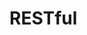 

# RESTful
<!-- 
理解RESTful：理论与最佳实践 
https://mp.weixin.qq.com/s/HJzvx8Nv-KZUKQ83oqfXuw

REST架构风格详解 
https://mp.weixin.qq.com/s/kzZxaG_C6q4d16D0APMHkw

https://mp.weixin.qq.com/s/63sOcLwMYzuMFRWUe60PjQ

短短的 RESTful API 设计规范
https://mp.weixin.qq.com/s/vV4q2rU4-OYwdnITdQtRsw
无规矩不成方圆，聊一聊 Spring Boot 中 RESTful 接口设计规范
https://mp.weixin.qq.com/s/_XrdDgfUJ_RUO93QurJKLw
 前后端分离开发，RESTful 接口应该这样设计
https://mp.weixin.qq.com/s/s39A6s_oVm1yGXyMzO1V0w
避免自己写的 url 被diss！建议看看这篇RestFul API简明教程！
https://mp.weixin.qq.com/s/b9T7J4s7jUFwF_ZKnZ9vKQ
简洁 RESTful API 设计规范！整个人都清爽了！
https://mp.weixin.qq.com/s/h-1b_eF6r2XgNqQl44yr9w
如何设计好的RESTful API
https://mp.weixin.qq.com/s/GyJOGoan8E9L38jWQMbM2w
RESTful API设计规范
https://mp.weixin.qq.com/s?__biz=MzI4Njc5NjM1NQ==&mid=2247488615&idx=1&sn=e87a4d776cdf4b28682730ebbdfaef7b&chksm=ebd62b4bdca1a25daf61062938ddebccabfdb1c6d4f4225a8a5abe64d7771dbdb40fe13f3fc6&mpshare=1&scene=1&srcid=&key=798968cdb5a0aac4c5dfa467eaab8076834d3d5363b8700dcf93546141e5bc6bb85b4d1e651010c290c34f8d79624907834d32599618dee62ef935707e7a7267eb598871d9f834b17ed0855eea0fa7c4&ascene=1&uin=MTE1MTYxNzY2MQ%3D%3D&devicetype=Windows+10&version=62060833&lang=zh_CN&pass_ticket=cGOo%2BgWmZeJvJY%2BRqgaAG%2FXS2yQtWMsfmZWVodrCtgdumOqQAY6BJ93Wnzb848Sv
如何给老婆解释什么是Restful
https://mp.weixin.qq.com/s/kETBS8e5TU0OOJ76yPoKlg
 Spring Boot & Restful API 构建实战
https://mp.weixin.qq.com/s?__biz=MzI5ODI5NDkxMw==&mid=2247490989&idx=3&sn=1ab2563afc032bc230f92ceb111dadce&chksm=eca95643dbdedf552238e5cd64890b520fbc95b903f7016d8ab9770a10f8375e218ee59baa49&mpshare=1&scene=1&srcid=&sharer_sharetime=1574036780980&sharer_shareid=b256218ead787d58e0b58614a973d00d&key=2459be73db906624f9fbe7796a7f583179eebcc957cbebc5a050011d6cd78858a9616db48ea4bf23db89ff8ec9d6dccd542fd4ba6ff9b0e1515b9e78774f2c903f02167796c83f7f9e2445b3ec140f16&ascene=1&uin=MTE1MTYxNzY2MQ%3D%3D&devicetype=Windows+10&version=62070152&lang=zh_CN&pass_ticket=d8cBK5BYC3%2FPH6N%2FO1t1ERoInW7SMj2H5DKJ3gQFPhjPmMb%2F37ZeW6lnFdH8QgEU
 面试官：你连RESTful都不知道我怎么敢要你？
https://mp.weixin.qq.com/s?__biz=MzI3NzE0NjcwMg==&mid=2650125242&idx=3&sn=13f4ac638f87bf854e7ac53b176f04c4&chksm=f36bae9bc41c278dd413cf34bc61dd329594ade3cce7bf854b73c55f238f096f8398e0b5f57b&mpshare=1&scene=1&srcid=&sharer_sharetime=1574531931669&sharer_shareid=b256218ead787d58e0b58614a973d00d&key=0fd7b4fa2fb2f0769c45b03828802dc86609d8c5ec170967ff428bdafc9fd253a8221e8eb61432be7cfcdaf8dd025f604d9ce524914e258edf73579f60948698e74f2385761d23b67ba7eb5fee039530&ascene=1&uin=MTE1MTYxNzY2MQ%3D%3D&devicetype=Windows+10&version=62070152&lang=zh_CN&pass_ticket=n0BGvfruhii32Minmod%2BuiYrluBdezTdMXxcyRJwXKS3fag9M%2BO8mkX285a%2Fzbn8
实战：SpringBoot & Restful API 构建示例
https://mp.weixin.qq.com/s?__biz=MzU2MTI4MjI0MQ==&mid=2247488585&idx=1&sn=3291a2952ea8073ceb5e2ff2838f47d8&chksm=fc7a79e7cb0df0f147c3a4ba8bbd894d11bdfd47b7c05958d587e0768c701bd445252ac49d1a&mpshare=1&scene=1&srcid=&sharer_sharetime=1576407631263&sharer_shareid=b256218ead787d58e0b58614a973d00d&key=cb18063c680e4f10f331b49d6560e67edb084a882f7e778f69deb0b9d4c41721cafacbcd8a774bf9d13f097ffa0d64be37ece7e2beb233e56dca4e70ea4340d4bd2397e4eda30859f00dd79ab19fb6cc&ascene=1&uin=MTE1MTYxNzY2MQ%3D%3D&devicetype=Windows+10&version=62070158&lang=zh_CN&exportkey=AQ%2FVaPDDiOAELnbLuhHwkdc%3D&pass_ticket=bfh6Om%2FZtKWXqMXmAUqyFIYCxvpcWFuUU%2FsESm2I4eWOoa6HSoky8oPs67hVAuPg

RESTful 接口这样设计，前后端分离更完美
https://mp.weixin.qq.com/s/JHP6mXWv7TlWPOBEkS_mHg
前后端分离开发，RESTful 接口应该这样设计
https://mp.weixin.qq.com/s/b40DHr0Wfc6t51M4lfi_Cw

Restful 架构 API 接口经典设计误区 
https://mp.weixin.qq.com/s/6EqfaiIwaYjEQS2F3ej-Lw
-->